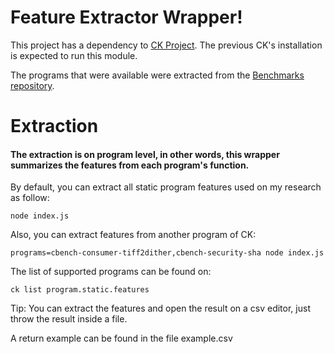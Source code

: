 # Feature Extractor Wrapper!

This project has a dependency to [CK Project](https://github.com/ctuning/ck). The previous CK's installation is expected to run this module.

The programs that were available were extracted from the [Benchmarks repository](https://github.com/clappis/ck-benchmarks).

Extraction
=============
#### The extraction is on program level, in other words, this wrapper summarizes the features from each program's function.


By default, you can extract all static program features used on my research as follow:
```
node index.js
```
Also, you can extract features from another program of CK:
```
programs=cbench-consumer-tiff2dither,cbench-security-sha node index.js
```
The list of supported programs can be found on:
```
ck list program.static.features
```
Tip: You can extract the features and open the result on a csv editor, just throw the result inside a file.

A return example can be found in the file example.csv